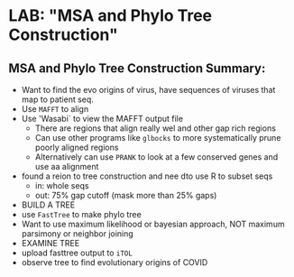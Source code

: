 # LAB: "MSA and Phylo Tree Construction"
## MSA and Phylo Tree Construction Summary:
- Want to find the evo origins of virus, have sequences of viruses that map to patient seq.
- Use `MAFFT` to align
- Use 'Wasabi` to view the MAFFT output file
  - There are regions that align really wel and other gap rich regions
  - Can use other programs like `glbocks` to more systematically prune poorly aligned regions
  - Alternatively can use `PRANK` to look at a few conserved genes and use aa alignment
- found a reion to tree construction and nee dto use R to subset seqs
  -   in: whole seqs
  -   out: 75% gap cutoff (mask more than 25% gaps)
- BUILD A TREE
- use `FastTree` to make phylo tree
- Want to use maximum likelihood or bayesian approach, NOT maximum parsimony or neighbor joining
- EXAMINE TREE
- upload fasttree output to `iTOL`
- observe tree to find evolutionary origins of COVID
  
